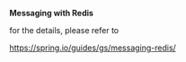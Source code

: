 **Messaging with Redis**

for the details, please refer to 

https://spring.io/guides/gs/messaging-redis/